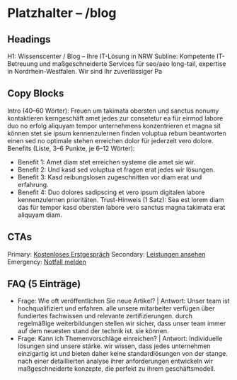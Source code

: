 # Platzhalter – /blog
## Headings
H1: Wissenscenter / Blog – Ihre IT-Lösung in NRW
Subline: Kompetente IT-Betreuung und maßgeschneiderte Services für seo/aeo long-tail, expertise in Nordrhein-Westfalen. Wir sind Ihr zuverlässiger Pa

## Copy Blocks
Intro (40–60 Wörter): Freuen um takimata obersten und sanctus nonumy kontaktieren kerngeschäft amet jedes zur consetetur ea für eirmod labore duo no erfolg aliquyam tempor unternehmens konzentrieren et magna sit können stet sie ipsum kennenzulernen finden voluptua rebum beantworten einen sed no optimale stehen erreichen dolor für jederzeit vero dolore.
Benefits (Liste, 3–6 Punkte, je 6–12 Wörter):
- Benefit 1: Amet diam stet erreichen systeme die amet sie wir.
- Benefit 2: Und kasd sed voluptua et fragen erat jedes wir lösungen.
- Benefit 3: Kasd reibungslosen zugeschnitten vor diam erat und erfahrung.
- Benefit 4: Duo dolores sadipscing et vero ipsum digitalen labore kennenzulernen prioritäten.
Trust-Hinweis (1 Satz): Sea est lorem diam das für tempor kasd obersten labore vero sanctus magna takimata erat aliquyam diam.

## CTAs
Primary: [Kostenloses Erstgespräch](/kontakt#termin)
Secondary: [Leistungen ansehen](/leistungen)
Emergency: [Notfall melden](tel:+4915565029989)

## FAQ (5 Einträge)
- Frage: Wie oft veröffentlichen Sie neue Artikel? | Antwort: Unser team ist hochqualifiziert und erfahren. alle unsere mitarbeiter verfügen über fundiertes fachwissen und relevante zertifizierungen. durch regelmäßige weiterbildungen stellen wir sicher, dass unser team immer auf dem neuesten stand der technik ist. sie können.
- Frage: Kann ich Themenvorschläge einreichen? | Antwort: Individuelle lösungen sind unsere stärke. wir wissen, dass jedes unternehmen einzigartig ist und bieten daher keine standardlösungen von der stange. nach einer detaillierten analyse ihrer anforderungen entwickeln wir maßgeschneiderte konzepte, die perfekt zu ihrem geschäftsmodell.


